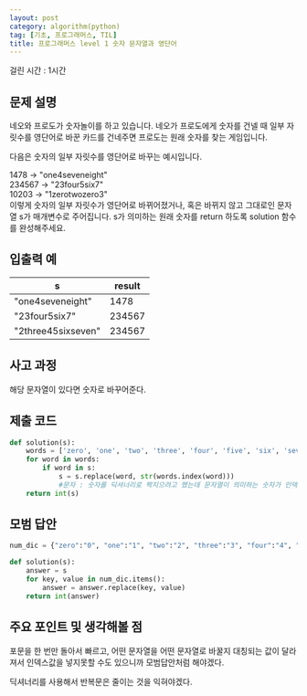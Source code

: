 ```yaml
---
layout: post
category: algorithm(python)
tag: [기초, 프로그래머스, TIL]
title: 프로그래머스 level 1 숫자 문자열과 영단어
---
```


걸린 시간 : 1시간

## 문제 설명

네오와 프로도가 숫자놀이를 하고 있습니다. 네오가 프로도에게 숫자를 건넬 때 일부 자릿수를 영단어로 바꾼 카드를 건네주면 프로도는 원래 숫자를 찾는 게임입니다.  

다음은 숫자의 일부 자릿수를 영단어로 바꾸는 예시입니다.  

1478 → "one4seveneight"  
234567 → "23four5six7"  
10203 → "1zerotwozero3"  
이렇게 숫자의 일부 자릿수가 영단어로 바뀌어졌거나, 혹은 바뀌지 않고 그대로인 문자열 s가 매개변수로 주어집니다. s가 의미하는 원래 숫자를 return 하도록 solution 함수를 완성해주세요.

## 입출력 예

<table>
  <thead>
    <tr>
      <th>s</th>
      <th>result</th>
    </tr>
  </thead>
  <tbody>
    <tr>
      <td>"one4seveneight"</td>
      <td>1478</td>
    </tr>
    <tr>
      <td>"23four5six7"</td>
      <td>234567</td>
    </tr>
    <tr>
      <td>"2three45sixseven"</td>
      <td>234567</td>
    </tr>
  </tbody>
</table>

## 사고 과정

해당 문자열이 있다면 숫자로 바꾸어준다.

## 제출 코드

```python
def solution(s):
    words = ['zero', 'one', 'two', 'three', 'four', 'five', 'six', 'seven', 'eight', 'nine']
    for word in words:
        if word in s:
            s = s.replace(word, str(words.index(word)))
            #문자 : 숫자를 딕셔너리로 짝지으려고 했는데 문자열이 의미하는 숫자가 인덱스값과 같아서 그냥 인덱스값을 넣었다.
    return int(s)
```

## 모범 답안

```python
num_dic = {"zero":"0", "one":"1", "two":"2", "three":"3", "four":"4", "five":"5", "six":"6", "seven":"7", "eight":"8", "nine":"9"}

def solution(s):
    answer = s
    for key, value in num_dic.items():
        answer = answer.replace(key, value)
    return int(answer)
```

## 주요 포인트 및 생각해볼 점

포문을 한 번만 돌아서 빠르고, 어떤 문자열을 어떤 문자열로 바꿀지 대칭되는 값이 달라져서 인덱스값을 넣지못할 수도 있으니까 모범답안처럼 해야겠다.  

딕셔너리를 사용해서 반복문은 줄이는 것을 익혀야겠다.   